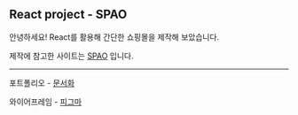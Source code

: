 ## React project - SPAO
안녕하세요! React를 활용해 간단한 쇼핑몰을 제작해 보았습니다.

제작에 참고한 사이트는 
[SPAO](https://spao.com/?utm_source=google&utm_medium=sa&utm_campaign=220728_spao&gclid=CjwKCAjw_YShBhAiEiwAMomsEDIC27WohE3V_4qCwG6jaI3oMK0zJIXFkKUL2CNm6Y8to5-D_5Q3cxoCG8AQAvD_BwE)
입니다.

---
포트폴리오 - [문서화](https://www.canva.com/design/DAFdO2v4nmg/I9TYFqdVaEcbIGnaQakOAw/view?utm_content=DAFdO2v4nmg&utm_campaign=designshare&utm_medium=link&utm_source=publishsharelink)

와이어프레임 - [피그마](https://www.figma.com/file/mjKPJAQDT9vbe5hNrBT4Uu/project_5_spao?node-id=0%3A1&t=VxdCXNiIAsvr72y8-1)
